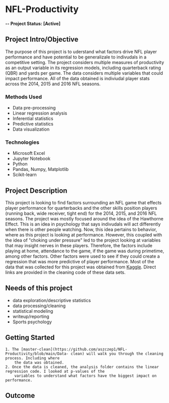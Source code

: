 # NFL-Productivity


#### -- Project Status: [Active]

## Project Intro/Objective
The purpose of this project is to uderstand what factors drive NFL player performance and have potential to be generalizale to indivudals in a competitive setting. The project considers multiple measures of productivity as an output variable in its regression models, including quarterback rating (QBR) and yards per game. The data considers multiple variables that could impact performance. All of the data obtained is indiviudal player stats across the 2014, 2015 and 2016 NFL seasons. 


### Methods Used
* Data pre-processing
* Linear regression analysis
* Inferential statistics
* Predictive statistics
* Data visualization 

### Technologies
* Microsoft Excel
* Jupyter Notebook
* Python
* Pandas, Numpy, Matplotlib
* Scikit-learn

## Project Description
This project is looking to find factors surrounding an NFL game that effects player performance for quarterbacks and the other skills position players (running back, wide receiver, tight end) for the 2014, 2015, and 2016 NFL seasons. The project was mostly focused around the idea of the Hawthorne Effect. This is an idea in psychology that says indivudals will act differently when there is other people watching. Now, this idea pertains to behavior, where as this project is looking at performance. However, this coupled with the idea of "choking under pressure" led to the project looking at variables that may insight nerves in these players. Therefore, the factors include playing at home, attendance to the game, if the game was during primetime, among other factors. Other factors were used to see if they could create a regression that was more predictive of player performance. Most of the data that was collected for this project was obtained from [Kaggle](kaggle.com). Direct links are provided in the cleaning code of these data sets. 

## Needs of this project

- data exploration/descriptive statistics
- data processing/cleaning
- statistical modeling
- writeup/reporting
- Sports psychology
  

## Getting Started
    1. The [master-clean](https://github.com/aszczep1/NFL-Productivity/blob/main/Data- clean) will walk you through the cleaning process. Including where 
        the data was obtained. 
    2. Once the data is cleaned, the analysis folder contains the linear regression code. I looked at p-values of the 
        variables to understand what factors have the biggest impact on performance. 


## Outcome 




